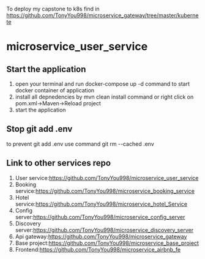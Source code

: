 
To deploy my capstone to k8s find in https://github.com/TonyYou998/microservice_gateway/tree/master/kubernete
# microservice_user_service
## Start the application
1. open your terminal and run docker-compose up -d command to start docker container of application
2. install all depnedencies by mvn clean install command or right click on pom.xml->Maven->Reload project
3. start the application

## Stop git add .env
to prevent git add .env use command git rm --cached .env

## Link to other services repo
1. User service:https://github.com/TonyYou998/microservice_user_service
2. Booking service:https://github.com/TonyYou998/microservice_booking_service
3. Hotel service:https://github.com/TonyYou998/microservice_hotel_Service
4. Config server:https://github.com/TonyYou998/microservice_config_server
5. Discovery server:https://github.com/TonyYou998/microservice_discovery_server
6. Api gateway:https://github.com/TonyYou998/microservice_gateway
7. Base project:https://github.com/TonyYou998/microservice_base_project
8. Frontend:https://github.com/TonyYou998/microservice_airbnb_fe
